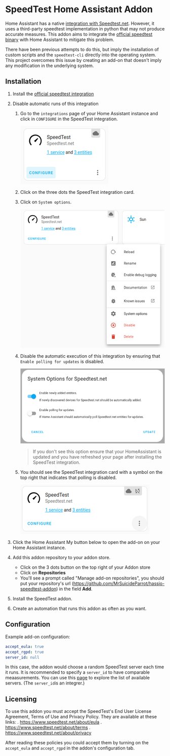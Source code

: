 # SpeedTest Home Assistant Addon

Home Assistant has a native [integration with Speedtest.net](https://www.home-assistant.io/integrations/speedtestdotnet/). However, it uses a third-party speedtest implementation in python that may not produce accurate measures. This addon aims to integrate the [official speedtest binary](https://www.speedtest.net/apps/cli) with Home Assistant to mitigate this problem.

There have been previous attempts to do this, but imply the installation of custom scripts and the `speedtest-cli` directly into the operating system. This project overcomes this issue by creating an add-on that doesn't imply any modification in the underlying system.

## Installation
1. Install the [official speedtest integration](https://www.home-assistant.io/integrations/speedtestdotnet/)
2. Disable automatic runs of this integration
	1. Go to the `integrations` page of your Home Assistant instance and click in `CONFIGURE` in the SpeedTest integration.

		![speedtest integration page](images/speedtest-integration-page.png)

	2. Click on the three dots the SpeedTest integration card.
	3. Click on `System options`.

		![speedtest options page](images/speedtest-options.png)
	4. Disable the automatic execution of this integration by ensuring that `Enable polling for updates` is disabled.

		![speedtest polling setting](images/speedtest-polling.png)
		> If you don't see this option ensure that your HomeAssistant is updated and you have refreshed your page after installing the SpeedTest integration.

	5. You should see the SpeedTest integration card with a symbol on the top right that indicates that polling is disabled.

		![speedtest polling disabled](images/speedtest-configured.png)

3. Click the Home Assistant My button below to open the add-on on your Home Assistant instance.

4. Add this addon repository to your addon store.
	* Click on the 3 dots button on the top right of your Addon store
	* Click on **Repositories**
	* You'll see a prompt called "Manage add-on repositories", you should put your repository's url (https://github.com/MrSuicideParrot/hassio-speedtest-addon) in the field **Add**.
5. Install the SpeedTest addon.
6. Create an automation that runs this addon as often as you want.

## Configuration

Example add-on configuration:
```yaml
accept_eula: true
accept_rgpd: true
server_id: null
```

In this case, the addon would choose a random SpeedTest server each time it runs. It is recommended to specify a `server_id`  to have comparable meaasurements. You can use this [page](https://sparanoid.com/lab/speedtest-list/) to explore the list of available servers. (The `server_id`is an integrer.)

## Licensing

To use this addon you must accept the SpeedTest's End User License Agreement, Terms of Use and Privacy Policy. They are available at these links:
. https://www.speedtest.net/about/eula
. https://www.speedtest.net/about/terms
. https://www.speedtest.net/about/privacy

After reading these policies you could accept them by turning on the `accept_eula` and `accept_rgpd` in the addon's configuration tab.

